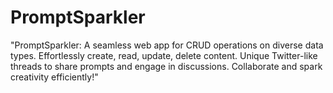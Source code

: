 # PromptSparkler
 "PromptSparkler: A seamless web app for CRUD operations on diverse data types. Effortlessly create, read, update, delete content. Unique Twitter-like threads to share prompts and engage in discussions. Collaborate and spark creativity efficiently!"
